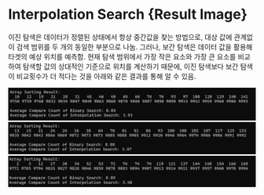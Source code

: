 # Interpolation Search {Result Image}

이진 탐색은 데이터가 정렬된 상태에서 항상 중간값을 찾는 방법으로, 대상 값에 관계없이 검색 범위를 두 개의 동일한 부분으로 나눔. 
그러나, 보간 탐색은 데이터 값을 활용해 타겟의 예상 위치를 예측함. 현재 탐색 범위에서 가장 작은 요소와 가장 큰 요소를 비교하여 탐색할 값의 상대적인 기준으로 위치를 계산하기 때문에,
이진 탐색보다 보간 탐색이 비교횟수가 더 적다는 것을 아래와 같은 결과를 통해 알 수 있음.

![](./image16-1.png)
![](./image16-2.png)
![](./image16-3.png)
